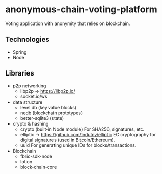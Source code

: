 # anonymous-chain-voting-platform
Voting application with anonymity that relies on  blockchain.

## Technologies
- Spring
- Node

## Libraries
- p2p networking
  - libp2p → https://libp2p.io/
  - socket.io/ws
- data structure
  - level db (key value blocks)
  - nedb (blockchain prototypes)
  - better-sqlite3 (state)
- crypto & hashing
  - crypto (built-in Node module)
    For SHA256, signatures, etc.
  - elliptic → https://github.com/indutny/elliptic
    EC cryptography for digital signatures (used in Bitcoin/Ethereum).
  - uuid
    For generating unique IDs for blocks/transactions.
- Blockchain
  - fbric-sdk-node
  - lotion
  - block-chain-core